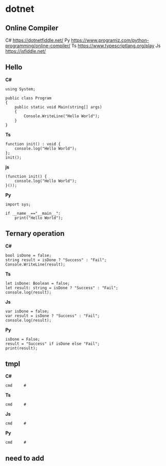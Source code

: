 

# dotnet
 
## Online Compiler
C# https://dotnetfiddle.net/
Py https://www.programiz.com/python-programming/online-compiler/
Ts https://www.typescriptlang.org/play
Js https://jsfiddle.net/

## Hello
**C#**
```
using System;

public class Program
{
	public static void Main(string[] args)
	{
		Console.WriteLine("Hello World");
	}
}
```
**Ts**
```
function init() : void {
	console.log("Hello World");
};
init();
```
**js**
```
(function init() {
	console.log("Hello World");
}());
```
**Py**
```
import sys;

if __name__=="__main__":
	print("Hello World");
```
## Ternary operation
**C#**
```
bool isDone = false;
string result = isDone ? "Success" : "Fail";
Console.WriteLine(result);
```
**Ts**
```
let isDone: Boolean = false;
let result: string = isDone ? "Success" : "Fail";
console.log(result);
```
**Js**
```
var isDone = false;
var result = isDone ? "Success" : "Fail";
console.log(result);
```
**Py**
```
isDone = False;
result = "Success" if isDone else "Fail";
print(result);
```

## tmpl
**C#**
```
cmd     #
```
**Ts**
```
cmd     #
```
**Js**
```
cmd     #
```
**Py**
```
cmd     #
```
## need to add
